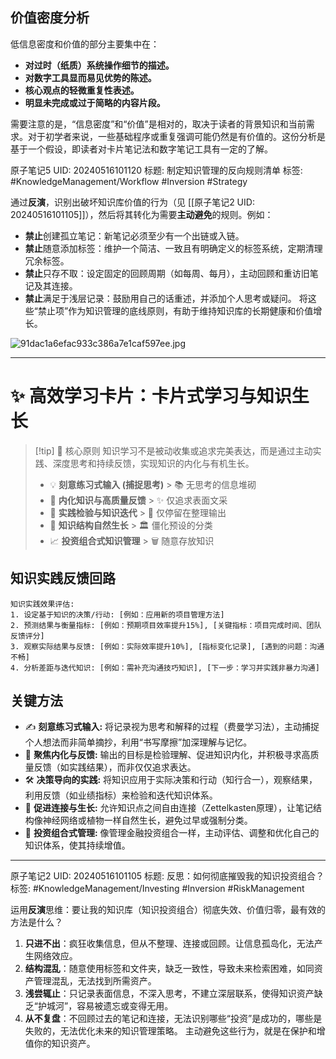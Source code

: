 ## 价值密度分析

低信息密度和价值的部分主要集中在：
*   **对过时（纸质）系统操作细节的描述。**
*   **对数字工具显而易见优势的陈述。**
*   **核心观点的轻微重复性表述。**
*   **明显未完成或过于简略的内容片段。**

需要注意的是，“信息密度”和“价值”是相对的，取决于读者的背景知识和当前需求。对于初学者来说，一些基础程序或重复强调可能仍然是有价值的。这份分析是基于一个假设，即读者对卡片笔记法和数字笔记工具有一定的了解。


原子笔记5
UID: 20240516101120
标题: 制定知识管理的反向规则清单
标签: #KnowledgeManagement/Workflow #Inversion #Strategy

通过**反演**，识别出破坏知识库价值的行为（见 [[原子笔记2 UID: 20240516101105]]），然后将其转化为需要**主动避免**的规则。例如：
*   **禁止**创建孤立笔记：新笔记必须至少有一个出链或入链。
*   **禁止**随意添加标签：维护一个简洁、一致且有明确定义的标签系统，定期清理冗余标签。
*   **禁止**只存不取：设定固定的回顾周期（如每周、每月），主动回顾和重访旧笔记及其连接。
*   **禁止**满足于浅层记录：鼓励用自己的话重述，并添加个人思考或疑问。
将这些“禁止项”作为知识管理的底线原则，有助于维持知识库的长期健康和价值增长。

![91dac1a6efac933c386a7e1caf597ee.jpg](https://cdn.jsdelivr.net/gh/duanbiao2000/BlogGallery@main/picture/91dac1a6efac933c386a7e1caf597ee.jpg)

---

 


# ✨ 高效学习卡片：卡片式学习与知识生长

> [!tip] 🌱 核心原则
> 知识学习不是被动收集或追求完美表达，而是通过主动实践、深度思考和持续反馈，实现知识的内化与有机生长。
> *   💡 **刻意练习式输入 (捕捉思考)** > 📚 无思考的信息堆砌
> *   🎯 **内化知识与高质量反馈** > ✨ 仅追求表面文采
> *   🚀 **实践检验与知识迭代** > 📝 仅停留在整理输出
> *   🌳 **知识结构自然生长** > 🏛️ 僵化预设的分类
> *   📈 **投资组合式知识管理** > 🗑️ 随意存放知识

## 知识实践反馈回路

```plaintext
知识实践效果评估:
1. 设定基于知识的决策/行动: [例如：应用新的项目管理方法]
2. 预测结果与衡量指标: [例如：预期项目效率提升15%], [关键指标：项目完成时间、团队反馈评分]
3. 观察实际结果与反馈: [例如：实际效率提升10%], [指标变化记录], [遇到的问题：沟通不畅]
4. 分析差距与迭代知识: [例如：需补充沟通技巧知识], [下一步：学习并实践非暴力沟通]
```

## 关键方法

*   ✍️ **刻意练习式输入:** 将记录视为思考和解释的过程（费曼学习法），主动捕捉个人想法而非简单摘抄，利用“书写摩擦”加深理解与记忆。
*   🧠 **聚焦内化与反馈:** 输出的目标是检验理解、促进知识内化，并积极寻求高质量反馈（如实践结果），而非仅仅追求表达。
*   🛠️ **决策导向的实践:** 将知识应用于实际决策和行动（知行合一），观察结果，利用反馈（如业绩指标）来检验和迭代知识体系。
*   🔗 **促进连接与生长:** 允许知识点之间自由连接（Zettelkasten原理），让笔记结构像神经网络或植物一样自然生长，避免过早或强制分类。
*   💼 **投资组合式管理:** 像管理金融投资组合一样，主动评估、调整和优化自己的知识体系，使其持续增值。



---
原子笔记2
UID: 20240516101105
标题: 反思：如何彻底摧毁我的知识投资组合？
标签: #KnowledgeManagement/Investing #Inversion #RiskManagement

运用**反演**思维：要让我的知识库（知识投资组合）彻底失效、价值归零，最有效的方法是什么？
1.  **只进不出**：疯狂收集信息，但从不整理、连接或回顾。让信息孤岛化，无法产生网络效应。
2.  **结构混乱**：随意使用标签和文件夹，缺乏一致性，导致未来检索困难，如同资产管理混乱，无法找到所需资产。
3.  **浅尝辄止**：只记录表面信息，不深入思考，不建立深层联系，使得知识资产缺乏“护城河”，容易被遗忘或变得无用。
4.  **从不复盘**：不回顾过去的笔记和连接，无法识别哪些“投资”是成功的，哪些是失败的，无法优化未来的知识管理策略。
主动避免这些行为，就是在保护和增值你的知识资产。
